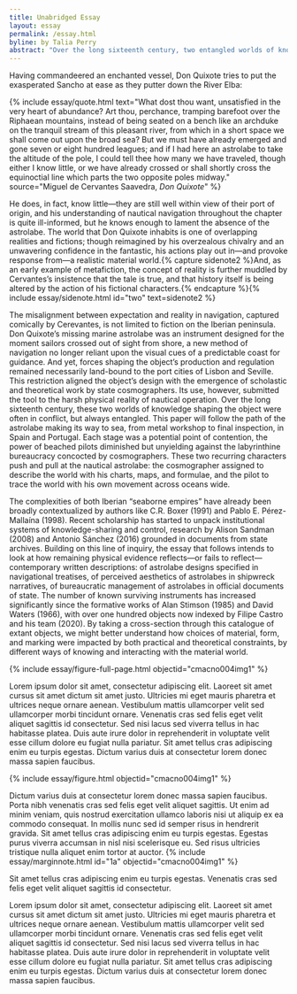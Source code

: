 ```yaml
---
title: Unabridged Essay
layout: essay
permalink: /essay.html
byline: by Talia Perry
abstract: "Over the long sixteenth century, two entangled worlds of knowledge shaped the production of the Iberian mariner's astrolabe. This paper will follow the path of the astrolabe making its way to sea, from metal workshop to final inspection, in Spain and Portugal. At each stage, two recurring characters push and pull at the nautical astrolabe: the cosmographer assigned to describe the world with his charts, maps, and formulae, and the pilot to trace the world with his own movement across oceans wide. This paper looks at at the ways that remaining physical evidence reflects, or fails to reflect, historic written descriptions of the astrolabe (navigational treatises, shipwreck tales, official documents of state), to begin to understand how choices of material, form, and marking were impacted by both practical and theoretical constraints, by different ways of knowing and interacting with the material world."
---
```


Having commandeered an enchanted vessel, Don Quixote tries to put the exasperated Sancho at ease as they putter down the River Elba:

{% include essay/quote.html text="What dost thou want, unsatisfied in the very heart of abundance? Art thou, perchance, tramping barefoot over the Riphaean mountains, instead of being seated on a bench like an archduke on the tranquil stream of this pleasant river, from which in a short space we shall come out upon the broad sea? But we must have already emerged and gone seven or eight hundred leagues; and if I had here an astrolabe to take the altitude of the pole, I could tell thee how many we have traveled, though either I know little, or we have already crossed or shall shortly cross the equinoctial line which parts the two opposite poles midway." source="Miguel de Cervantes Saavedra, <i>Don Quixote</i>" %}

He does, in fact, know little—they are still well within view of their port of origin, and his understanding of nautical navigation throughout the chapter is quite ill-informed, but he knows enough to lament the absence of the astrolabe. The world that Don Quixote inhabits is one of overlapping realities and fictions; though reimagined by his overzealous chivalry and an unwavering confidence in the fantastic, his actions play out in—and provoke response from—a realistic material world.{% capture sidenote2 %}And, as an early example of metafiction, the concept of reality is further muddled by Cervantes’s insistence that the tale is true, and that history itself is being altered by the action of his fictional characters.{% endcapture %}{% include essay/sidenote.html id="two" text=sidenote2 %} 

The misalignment between expectation and reality in navigation, captured comically by Cerevantes, is not limited to fiction on the Iberian peninsula. Don Quixote’s missing marine astrolabe was an instrument designed for the moment sailors crossed out of sight from shore, a new method of navigation no longer reliant upon the visual cues of a predictable coast for guidance. And yet, forces shaping the object’s production and regulation remained necessarily land-bound to the port cities of Lisbon and Seville. This restriction aligned the object’s design with the emergence of scholastic and theoretical work by state cosmographers. Its use, however, submitted the tool to the harsh physical reality of nautical operation. Over the long sixteenth century, these two worlds of knowledge shaping the object were often in conflict, but always entangled. This paper will follow the path of the astrolabe making its way to sea, from metal workshop to final inspection, in Spain and Portugal. Each stage was a potential point of contention, the power of beached pilots diminished but unyielding against the labyrinthine bureaucracy concocted by cosmographers. These two recurring characters push and pull at the nautical astrolabe: the cosmographer assigned to describe the world with his charts, maps, and formulae, and the pilot to trace the world with his own movement across oceans wide.

The complexities of both Iberian “seaborne empires” have already been broadly contextualized by authors like C.R. Boxer (1991) and Pablo E. Pérez-Mallaína (1998). Recent scholarship has started to unpack institutional systems of knowledge-sharing and control, research by Alison Sandman (2008) and Antonio Sánchez (2016) grounded in documents from state archives. Building on this line of inquiry, the essay that follows intends to look at how remaining physical evidence reflects—or fails to reflect—contemporary written descriptions: of astrolabe designs specified in navigational treatises, of perceived aesthetics of astrolabes in shipwreck narratives, of bureaucratic management of astrolabes in official documents of state. The number of known surviving instruments has increased significantly since the formative works of Alan Stimson (1985) and David Waters (1966), with over one hundred objects now indexed by Filipe Castro and his team (2020). By taking a cross-section through this catalogue of extant objects, we might better understand how choices of material, form, and marking were impacted by both practical and theoretical constraints, by different ways of knowing and interacting with the material world.

{% include essay/figure-full-page.html objectid="cmacno004img1" %}

Lorem ipsum dolor sit amet, consectetur adipiscing elit. Laoreet sit amet cursus sit amet dictum sit amet justo. Ultricies mi eget mauris pharetra et ultrices neque ornare aenean. Vestibulum mattis ullamcorper velit sed ullamcorper morbi tincidunt ornare. Venenatis cras sed felis eget velit aliquet sagittis id consectetur. Sed nisi lacus sed viverra tellus in hac habitasse platea. Duis aute irure dolor in reprehenderit in voluptate velit esse cillum dolore eu fugiat nulla pariatur. Sit amet tellus cras adipiscing enim eu turpis egestas. Dictum varius duis at consectetur lorem donec massa sapien faucibus.

{% include essay/figure.html objectid="cmacno004img1" %}

Dictum varius duis at consectetur lorem donec massa sapien faucibus. Porta nibh venenatis cras sed felis eget velit aliquet sagittis. Ut enim ad minim veniam, quis nostrud exercitation ullamco laboris nisi ut aliquip ex ea commodo consequat. In mollis nunc sed id semper risus in hendrerit gravida. Sit amet tellus cras adipiscing enim eu turpis egestas. Egestas purus viverra accumsan in nisl nisi scelerisque eu. Sed risus ultricies tristique nulla aliquet enim tortor at auctor. {% include essay/marginnote.html id="1a" objectid="cmacno004img1" %}

Sit amet tellus cras adipiscing enim eu turpis egestas. Venenatis cras sed felis eget velit aliquet sagittis id consectetur.

Lorem ipsum dolor sit amet, consectetur adipiscing elit. Laoreet sit amet cursus sit amet dictum sit amet justo. Ultricies mi eget mauris pharetra et ultrices neque ornare aenean. Vestibulum mattis ullamcorper velit sed ullamcorper morbi tincidunt ornare. Venenatis cras sed felis eget velit aliquet sagittis id consectetur. Sed nisi lacus sed viverra tellus in hac habitasse platea. Duis aute irure dolor in reprehenderit in voluptate velit esse cillum dolore eu fugiat nulla pariatur. Sit amet tellus cras adipiscing enim eu turpis egestas. Dictum varius duis at consectetur lorem donec massa sapien faucibus.

